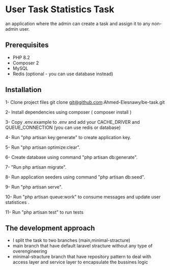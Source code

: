
# User Task Statistics Task

an application where the admin can create a task and assign it to any non-admin user.

## Prerequisites

- PHP 8.2
- Composer 2
- MySQL
- Redis (optional - you can use database instead) 


## Installation

 1- Clone project files git clone git@github.com:Ahmed-Elesnawy/be-task.git
 
 2- Install dependencies using composer ( composer install )
 
 3- Copy .env.example to .env and add your CACHE_DRIVER and QUEUE_CONNECTION (you can use redis or database)

 4- Run "php artisan key:generate" to create application key.

 5- Run "php artisan optimize:clear".

 6- Create database using command "php artisan db:generate".

 7- "Run php artisan migrate".

 8- Run application seeders using command "php artisan db:seed".

 9- Run "php artisan serve".
 
 10- Run "php artisan queue:work" to consume messages and update user statistices .
 
 11- Run "php artisan test" to run tests 


## The development approach

- I split the task to two branches (main,minimal-stracture)
- main branch that have default laravel stracture without any type of overengineering
- minimal-stracture branch that have repository pattern to deal with access layer and service layer to encapsulate the bussines logic

